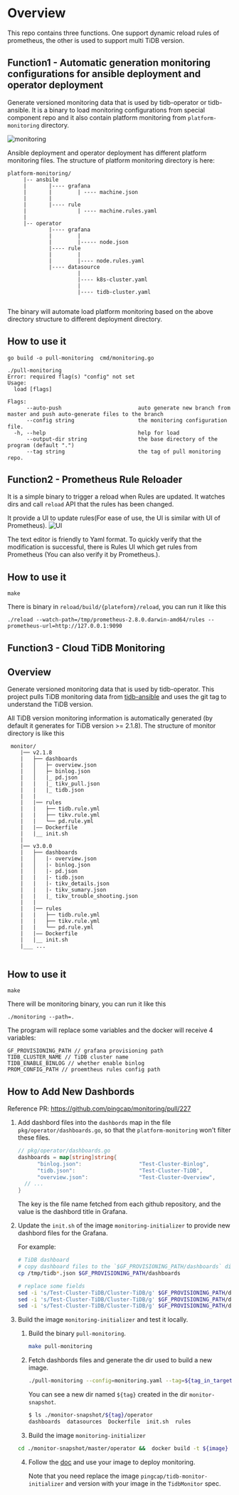 # Overview
This repo contains three functions. One support dynamic reload rules of prometheus, the other is used to support multi TiDB version.

## Function1 - Automatic generation monitoring configurations for ansible deployment and operator deployment

Generate versioned monitoring data that is used by tidb-operator or tidb-ansible. It is a binary to load monitoring configurations from special component repo and it also contain platform monitoring from `platform-monitoring` directory.

![monitoring](image/monitoring.png)

Ansible deployment and operator deployment has different platform monitoring files. The structure of platform monitoring directory is here:

```$xslt
platform-monitoring/
     |-- ansbile
     |       |---- grafana
     |       |        | ---- machine.json
     |       |
     |       |---- rule
     |                | ---- machine.rules.yaml
     |
     |-- operator
             |---- grafana
             |        |
             |        |----- node.json
             |---- rule
             |        |
             |        |---- node.rules.yaml
             |---- datasource
                      |
                      |---- k8s-cluster.yaml
                      |
                      |---- tidb-cluster.yaml
           
```

The binary will automate load platform monitoring based on the above directory structure to different deployment directory.

## How to use it

```$xslt
go build -o pull-monitoring  cmd/monitoring.go

./pull-monitoring
Error: required flag(s) "config" not set
Usage:
  load [flags]

Flags:
      --auto-push                        auto generate new branch from master and push auto-generate files to the branch
      --config string                    the monitoring configuration file.
  -h, --help                             help for load
      --output-dir string                the base directory of the program (default ".")
      --tag string                       the tag of pull monitoring repo.

```

## Function2 - Prometheus Rule Reloader

It is a simple binary to trigger a reload when Rules are updated. It watches dirs and call `reload` API that the rules has been changed. 

It provide a UI to update rules(For ease of use, the UI is similar with UI of Prometheus).
![UI](reload/ui/static/image/ui.png)

The text editor is friendly to Yaml format. To quickly verify that the modification is successful, there is Rules UI which get rules from Prometheus (You can also verify it by Prometheus.).

## How to use it

```$xslt
make
```

There is binary in `reload/build/{plateform}/reload`, you can run it like this

```$xslt
./reload --watch-path=/tmp/prometheus-2.8.0.darwin-amd64/rules --prometheus-url=http://127.0.0.1:9090
```

## Function3 - Cloud TiDB Monitoring

## Overview

Generate versioned monitoring data that is used by tidb-operator. This project pulls TiDB monitoring data from [tidb-ansible](https://github.com/pingcap/tidb-ansible) and uses the git tag to understand the TiDB version.

All TiDB version monitoring information is automatically generated (by default it generates for TiDB version >= 2.1.8). The structure of monitor directory is like this

```$xslt
 monitor/
    |── v2.1.8
    |   ├── dashboards
    |   │   ├─ overview.json 
    |   │   ├─ binlog.json  
    |   │   |_ pd.json
    |   |   |_ tikv_pull.json
    |   |   |_ tidb.json 
    |   |   
    |   |── rules
    |   |   ├── tidb.rule.yml
    |   |   ├── tikv.rule.yml
    |   |   └── pd.rule.yml
    |   |—— Dockerfile     
    |   |__ init.sh
    |
    |── v3.0.0
    |   ├── dashboards
    |   │   |- overview.json 
    |   │   |- binlog.json  
    |   │   |- pd.json
    |   |   |- tidb.json 
    |   |   |- tikv_details.json
    |   |   |- tikv_sumary.json
    |   |   |_ tikv_trouble_shooting.json
    |   |   
    |   |── rules
    |   |   ├── tidb.rule.yml
    |   |   ├── tikv.rule.yml
    |   |   └── pd.rule.yml
    |   |—— Dockerfile     
    |   |__ init.sh
    |___ ...
        
```


## How to use it

```$xslt
make
```

There will be monitoring binary, you can run it like this

```$xslt
./monitoring --path=.
```

The program will replace some variables and the docker will receive 4 variables: 

```$xslt
GF_PROVISIONING_PATH // grafana provisioning path
TIDB_CLUSTER_NAME // TiDB cluster name
TIDB_ENABLE_BINLOG // whether enable binlog
PROM_CONFIG_PATH // proemtheus rules config path
```

## How to Add New Dashbords

Reference PR: https://github.com/pingcap/monitoring/pull/227

1. Add dashbord files into the `dashbords` map in the file `pkg/operator/dashboards.go`, so that the `platform-monitoring` won't filter these files.
   
    ```go
    // pkg/operator/dashboards.go
    dashboards = map[string]string{
		  "binlog.json":                  "Test-Cluster-Binlog",
		  "tidb.json":                    "Test-Cluster-TiDB",
		  "overview.json":                "Test-Cluster-Overview",
      // ...
    }
   ```

   The key is the file name fetched from each github repository, and the value is the dashbord title in Grafana.

2. Update the `init.sh` of the image `monitoring-initializer` to provide new dashbord files for the Grafana.
   
    For example:

    ```bash
    # TiDB dashboard
    # copy dashboard files to the `$GF_PROVISIONING_PATH/dashboards` dir where Grafana loads dashboards.
    cp /tmp/tidb*.json $GF_PROVISIONING_PATH/dashboards  

    # replace some fields
    sed -i 's/Test-Cluster-TiDB/Cluster-TiDB/g' $GF_PROVISIONING_PATH/dashboards/tidb.json
    sed -i 's/Test-Cluster-TiDB/Cluster-TiDB/g' $GF_PROVISIONING_PATH/dashboards/tidb_runtime.json
    sed -i 's/Test-Cluster-TiDB/Cluster-TiDB/g' $GF_PROVISIONING_PATH/dashboards/tidb_resource_control.json
    ```

3. Build the image `monitoring-initializer` and test it locally.

   1. Build the binary `pull-monitoring`.

      ```bash
      make pull-monitoring
      ```
  
   2. Fetch dashbords files and generate the dir used to build a new image.

      ```bash
      ./pull-monitoring --config=monitoring.yaml --tag=${tag_in_target_repo} --token=${your_github_token}
      ```

      You can see a new dir named `${tag}` created in the dir `monitor-snapshot`.

      ```bash
      $ ls ./monitor-snapshot/${tag}/operator
      dashboards  datasources  Dockerfile  init.sh  rules
      ```

    3. Build the image `monitoring-initializer`
   
      ```bash
      cd ./monitor-snapshot/master/operator &&  docker build -t ${image} .
      ```

    4. Follow the [doc](https://docs.pingcap.com/tidb-in-kubernetes/stable/monitor-a-tidb-cluster) and use your image to deploy monitoring.

        Note that you need replace the image `pingcap/tidb-monitor-initializer` and version with your image in the `TidbMonitor` spec.
<!-- VERSION_PLACEHOLDER: v7.1.4 -->